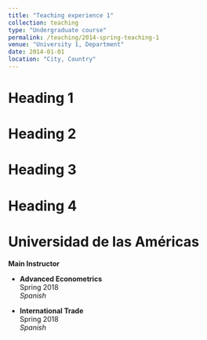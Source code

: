 ```yaml
---
title: "Teaching experience 1"
collection: teaching
type: "Undergraduate course"
permalink: /teaching/2014-spring-teaching-1
venue: "University 1, Department"
date: 2014-01-01
location: "City, Country"
---
```


Heading 1
======

Heading 2
======

Heading 3
======

Heading 4
=====

# Universidad de las Américas
**Main Instructor**

- **Advanced Econometrics**   
  Spring 2018  
  *Spanish*

- **International Trade**  
  Spring 2018  
  *Spanish*
